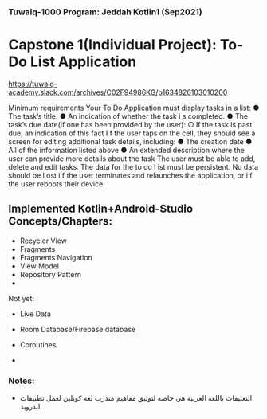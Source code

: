 ### Tuwaiq-1000 Program: Jeddah Kotlin1 (Sep2021) ###

# Capstone 1(Individual Project): To-Do List Application
https://tuwaiq-academy.slack.com/archives/C02F94986KG/p1634826103010200

Minimum requirements
Your To Do Application must display tasks in a list:
● The task’s title.
● An indication of whether the task i s completed.
● The task’s due date(if one has been provided by the user):
○ If the task is past due, an indication of this fact I f the user taps on the cell, they should
see a screen for editing additional task details, including:
● The creation date
● All of the information listed above
● An extended description where the user can provide more details about the task
The user must be able to add, delete and edit tasks. The data for the to do l ist must be persistent. No
data should be l ost i f the user terminates and relaunches the application, or i f the user reboots their
device.

## Implemented Kotlin+Android-Studio Concepts/Chapters:
- Recycler View
- Fragments
- Fragments Navigation  
- View Model
- Repository Pattern
- 

Not yet:
- Live Data
- Room Database/Firebase database
- Coroutines
  
- 

### Notes:
- التعليقات باللغة العربية هي خاصة لتوثيق مفاهيم متدرب لغة كوتلين لعمل تطبيقات اندرويد